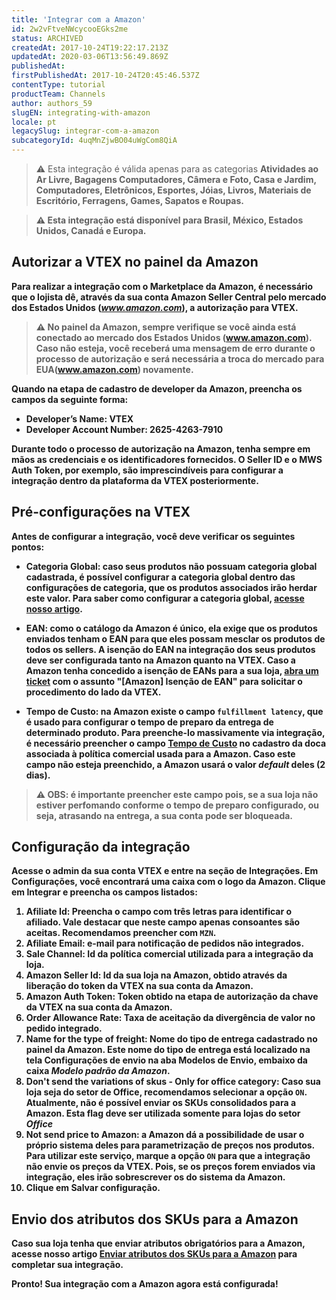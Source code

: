 ```yaml
---
title: 'Integrar com a Amazon'
id: 2w2vFtveNWcycooEGks2me
status: ARCHIVED
createdAt: 2017-10-24T19:22:17.213Z
updatedAt: 2020-03-06T13:56:49.869Z
publishedAt: 
firstPublishedAt: 2017-10-24T20:45:46.537Z
contentType: tutorial
productTeam: Channels
author: authors_59
slugEN: integrating-with-amazon
locale: pt
legacySlug: integrar-com-a-amazon
subcategoryId: 4uqMnZjwBO04uWgCom8QiA
---
```


>⚠️ Esta integração é válida apenas para as categorias **Atividades ao Ar Livre<b>, <b>Bagagens** **Computadores**, **Câmera e Foto**, **Casa e Jardim**, **Computadores**, **Eletrônicos**, **Esportes**, **Jóias**, **Livros**, **Materiais de Escritório**, **Ferragens**, **Games**, **Sapatos** e **Roupas**.

>⚠️ Esta integração está disponível para Brasil, México, Estados Unidos, Canadá e Europa.

## Autorizar a VTEX no painel da Amazon

Para realizar a integração com o Marketplace da Amazon, é necessário que o lojista dê, através da sua conta Amazon Seller Central pelo mercado dos Estados Unidos (_www.amazon.com_), a autorização para VTEX. 

>⚠️ No painel da Amazon, sempre verifique se você ainda está conectado ao mercado dos Estados Unidos (www.amazon.com). Caso não esteja, você receberá uma mensagem de erro durante o processo de autorização e será necessária a troca do mercado para EUA(www.amazon.com) novamente.

Quando na etapa de cadastro de developer da Amazon, preencha os campos da seguinte forma:
- Developer’s Name: VTEX  
- Developer Account Number: 2625-4263-7910  

__Durante todo o processo de autorização na Amazon, tenha sempre em mãos as credenciais e os identificadores fornecidos.__ O Seller ID e o MWS Auth Token, por exemplo, são imprescindíveis para configurar a integração dentro da plataforma da VTEX posteriormente.

## Pré-configurações na VTEX

Antes de configurar a integração, você deve verificar os seguintes pontos:

  - __Categoria Global:__ caso seus produtos não possuam categoria global cadastrada, é possível configurar a categoria global dentro das configurações de categoria, que os produtos associados irão herdar este valor. Para saber como configurar a categoria global, [acesse nosso artigo](/pt/tutorial/configurando-a-categoria-global).

  - __EAN:__ como o catálogo da Amazon é único, ela exige que os produtos enviados tenham o EAN para que eles possam mesclar os produtos de todos os sellers. A isenção do EAN na integração dos seus produtos deve ser configurada tanto na Amazon quanto na VTEX. Caso a Amazon tenha concedido a isenção de EANs para a sua loja, [abra um ticket](https://support.vtex.com/hc/pt-br) com o assunto "[Amazon] Isenção de EAN" para solicitar o procedimento do lado da VTEX.

 - __Tempo de Custo:__ na Amazon existe o campo `fulfillment latency`, que é __usado para configurar o tempo de preparo da entrega de determinado produto__. Para preenche-lo massivamente via integração, é necessário preencher o campo [Tempo de Custo](http://help.vtex.com/pt/tutorial/como-cadastrar-doca) no cadastro da doca associada à política comercial usada para a Amazon. Caso este campo não esteja preenchido, a Amazon usará o valor *default* deles (2 dias).
  
>⚠️ OBS: é importante preencher este campo pois, se a sua loja não estiver perfomando conforme o tempo de preparo configurado, ou seja, atrasando na entrega, a sua conta pode ser bloqueada.

## Configuração da integração
  
Acesse o admin da sua conta VTEX e entre na seção de __Integrações__. Em __Configurações__, você encontrará uma caixa com o logo da Amazon. Clique em __Integrar__ e preencha os campos listados: 

1. __Afiliate Id__: Preencha o campo com três letras para identificar o afiliado. Vale destacar que neste campo apenas __consoantes__ são aceitas. Recomendamos preencher com `MZN`.
2. __Afiliate Email__: e-mail para notificação de pedidos não integrados.
3. __Sale Channel__: Id da política comercial utilizada para a integração da loja.
4. __Amazon Seller Id__: Id da sua loja na Amazon, obtido através da liberação do token da VTEX na sua conta da Amazon.
5. __Amazon Auth Token__: Token obtido na etapa de autorização da chave da VTEX na sua conta da Amazon. 
6. __Order Allowance Rate__: Taxa de aceitação da divergência de valor no pedido integrado.
7. __Name for the type of freight__: Nome do tipo de entrega cadastrado no painel da Amazon. Este nome do tipo de entrega está localizado na tela __Configurações de envio__ na aba __Modelos de Envio__, __embaixo__ da caixa _Modelo padrão da Amazon_.
8. __Don't send the variations of skus - Only for office category__: Caso sua loja seja do setor de __Office__,  recomendamos selecionar a opção `ON`. Atualmente, não é possível enviar os SKUs consolidados para a Amazon. __Esta flag deve ser utilizada somente para lojas do setor *Office*__  
9. __Not send price to Amazon:__ a Amazon dá a possibilidade de usar o próprio sistema deles para parametrização de preços nos produtos. __Para utilizar este serviço, marque a opção `ON` para que a integração não envie os preços da VTEX.__ Pois, se os preços forem enviados via integração, eles irão sobrescrever os do sistema da Amazon.
10. Clique em __Salvar configuração__.

## Envio dos atributos dos SKUs para a Amazon

Caso sua loja tenha que enviar atributos obrigatórios para a Amazon, acesse nosso artigo [Enviar atributos dos SKUs para a Amazon](/pt/tutorial/enviar-atributos-dos-skus-para-a-amazon) para completar sua integração.

Pronto! Sua integração com a Amazon agora está configurada!
